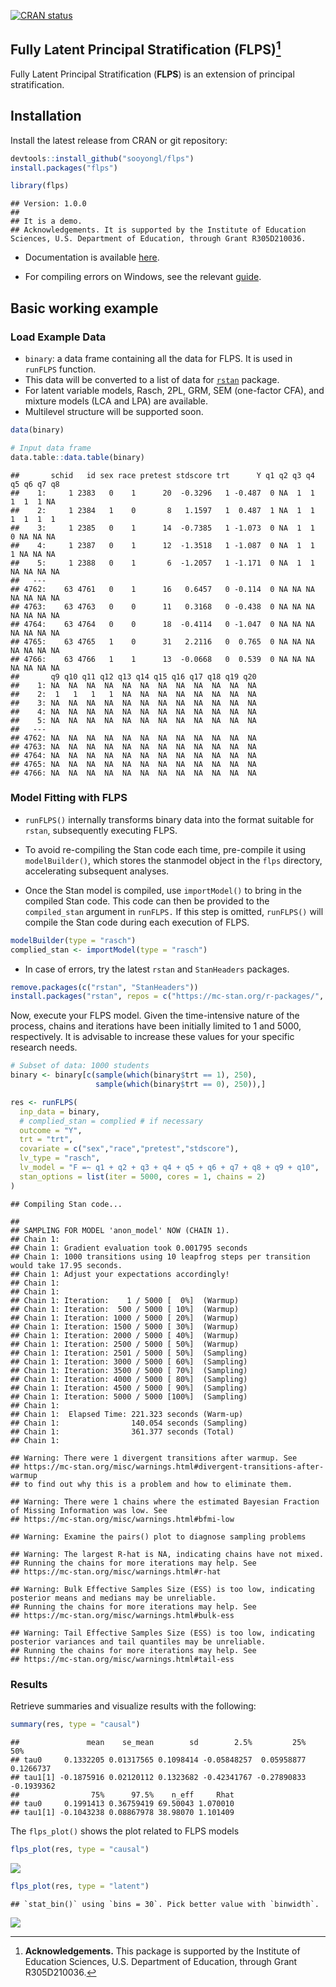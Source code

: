 
<!-- badges: start -->

[![CRAN
status](https://www.r-pkg.org/badges/version/flps)](https://CRAN.R-project.org/package=flps)
<!-- badges: end -->

## Fully Latent Principal Stratification (FLPS)[^1]

Fully Latent Principal Stratification (**FLPS**) is an extension of
principal stratification.

## Installation

Install the latest release from CRAN or git repository:

``` r
devtools::install_github("sooyongl/flps")
install.packages("flps")
```

``` r
library(flps)
```

    ## Version: 1.0.0
    ## 
    ## It is a demo.
    ## Acknowledgements. It is supported by the Institute of Education Sciences, U.S. Department of Education, through Grant R305D210036.

- Documentation is available [here](https://sooyongl.github.io/flps/).

- For compiling errors on Windows, see the relevant
  [guide](https://github.com/stan-dev/rstan/wiki/Configuring-C---Toolchain-for-Windows#r-42).

## Basic working example

### Load Example Data

- `binary`: a data frame containing all the data for FLPS. It is used in
  `runFLPS` function.
- This data will be converted to a list of data for
  [`rstan`](https://github.com/stan-dev/rstan) package.
- For latent variable models, Rasch, 2PL, GRM, SEM (one-factor CFA), and
  mixture models (LCA and LPA) are available.
- Multilevel structure will be supported soon.

``` r
data(binary)
```

``` r
# Input data frame
data.table::data.table(binary)
```

    ##       schid   id sex race pretest stdscore trt      Y q1 q2 q3 q4 q5 q6 q7 q8
    ##    1:     1 2383   0    1      20  -0.3296   1 -0.487  0 NA  1  1  1  1  1 NA
    ##    2:     1 2384   1    0       8   1.1597   1  0.487  1 NA  1  1  1  1  1  1
    ##    3:     1 2385   0    1      14  -0.7385   1 -1.073  0 NA  1  1  0 NA NA NA
    ##    4:     1 2387   0    1      12  -1.3518   1 -1.087  0 NA  1  1  1 NA NA NA
    ##    5:     1 2388   0    1       6  -1.2057   1 -1.171  0 NA  1  1 NA NA NA NA
    ##   ---                                                                        
    ## 4762:    63 4761   0    1      16   0.6457   0 -0.114  0 NA NA NA NA NA NA NA
    ## 4763:    63 4763   0    0      11   0.3168   0 -0.438  0 NA NA NA NA NA NA NA
    ## 4764:    63 4764   0    0      18  -0.4114   0 -1.047  0 NA NA NA NA NA NA NA
    ## 4765:    63 4765   1    0      31   2.2116   0  0.765  0 NA NA NA NA NA NA NA
    ## 4766:    63 4766   1    1      13  -0.0668   0  0.539  0 NA NA NA NA NA NA NA
    ##       q9 q10 q11 q12 q13 q14 q15 q16 q17 q18 q19 q20
    ##    1: NA  NA  NA  NA  NA  NA  NA  NA  NA  NA  NA  NA
    ##    2:  1   1   1   1  NA  NA  NA  NA  NA  NA  NA  NA
    ##    3: NA  NA  NA  NA  NA  NA  NA  NA  NA  NA  NA  NA
    ##    4: NA  NA  NA  NA  NA  NA  NA  NA  NA  NA  NA  NA
    ##    5: NA  NA  NA  NA  NA  NA  NA  NA  NA  NA  NA  NA
    ##   ---                                               
    ## 4762: NA  NA  NA  NA  NA  NA  NA  NA  NA  NA  NA  NA
    ## 4763: NA  NA  NA  NA  NA  NA  NA  NA  NA  NA  NA  NA
    ## 4764: NA  NA  NA  NA  NA  NA  NA  NA  NA  NA  NA  NA
    ## 4765: NA  NA  NA  NA  NA  NA  NA  NA  NA  NA  NA  NA
    ## 4766: NA  NA  NA  NA  NA  NA  NA  NA  NA  NA  NA  NA

### Model Fitting with FLPS

- `runFLPS()` internally transforms binary data into the format suitable
  for `rstan`, subsequently executing FLPS.

- To avoid re-compiling the Stan code each time, pre-compile it using
  `modelBuilder()`, which stores the stanmodel object in the `flps`
  directory, accelerating subsequent analyses.

- Once the Stan model is compiled, use `importModel()` to bring in the
  compiled Stan code. This code can then be provided to the
  `compiled_stan` argument in `runFLPS.` If this step is omitted,
  `runFLPS()` will compile the Stan code during each execution of FLPS.

``` r
modelBuilder(type = "rasch")
complied_stan <- importModel(type = "rasch")
```

- In case of errors, try the latest `rstan` and `StanHeaders` packages.

``` r
remove.packages(c("rstan", "StanHeaders"))
install.packages("rstan", repos = c("https://mc-stan.org/r-packages/", getOption("repos")))
```

Now, execute your FLPS model. Given the time-intensive nature of the
process, chains and iterations have been initially limited to 1 and
5000, respectively. It is advisable to increase these values for your
specific research needs.

``` r
# Subset of data: 1000 students
binary <- binary[c(sample(which(binary$trt == 1), 250), 
                   sample(which(binary$trt == 0), 250)),]

res <- runFLPS(
  inp_data = binary,
  # complied_stan = complied # if necessary
  outcome = "Y",
  trt = "trt",
  covariate = c("sex","race","pretest","stdscore"),
  lv_type = "rasch",
  lv_model = "F =~ q1 + q2 + q3 + q4 + q5 + q6 + q7 + q8 + q9 + q10",
  stan_options = list(iter = 5000, cores = 1, chains = 2)
)
```

    ## Compiling Stan code...

    ## 
    ## SAMPLING FOR MODEL 'anon_model' NOW (CHAIN 1).
    ## Chain 1: 
    ## Chain 1: Gradient evaluation took 0.001795 seconds
    ## Chain 1: 1000 transitions using 10 leapfrog steps per transition would take 17.95 seconds.
    ## Chain 1: Adjust your expectations accordingly!
    ## Chain 1: 
    ## Chain 1: 
    ## Chain 1: Iteration:    1 / 5000 [  0%]  (Warmup)
    ## Chain 1: Iteration:  500 / 5000 [ 10%]  (Warmup)
    ## Chain 1: Iteration: 1000 / 5000 [ 20%]  (Warmup)
    ## Chain 1: Iteration: 1500 / 5000 [ 30%]  (Warmup)
    ## Chain 1: Iteration: 2000 / 5000 [ 40%]  (Warmup)
    ## Chain 1: Iteration: 2500 / 5000 [ 50%]  (Warmup)
    ## Chain 1: Iteration: 2501 / 5000 [ 50%]  (Sampling)
    ## Chain 1: Iteration: 3000 / 5000 [ 60%]  (Sampling)
    ## Chain 1: Iteration: 3500 / 5000 [ 70%]  (Sampling)
    ## Chain 1: Iteration: 4000 / 5000 [ 80%]  (Sampling)
    ## Chain 1: Iteration: 4500 / 5000 [ 90%]  (Sampling)
    ## Chain 1: Iteration: 5000 / 5000 [100%]  (Sampling)
    ## Chain 1: 
    ## Chain 1:  Elapsed Time: 221.323 seconds (Warm-up)
    ## Chain 1:                140.054 seconds (Sampling)
    ## Chain 1:                361.377 seconds (Total)
    ## Chain 1:

    ## Warning: There were 1 divergent transitions after warmup. See
    ## https://mc-stan.org/misc/warnings.html#divergent-transitions-after-warmup
    ## to find out why this is a problem and how to eliminate them.

    ## Warning: There were 1 chains where the estimated Bayesian Fraction of Missing Information was low. See
    ## https://mc-stan.org/misc/warnings.html#bfmi-low

    ## Warning: Examine the pairs() plot to diagnose sampling problems

    ## Warning: The largest R-hat is NA, indicating chains have not mixed.
    ## Running the chains for more iterations may help. See
    ## https://mc-stan.org/misc/warnings.html#r-hat

    ## Warning: Bulk Effective Samples Size (ESS) is too low, indicating posterior means and medians may be unreliable.
    ## Running the chains for more iterations may help. See
    ## https://mc-stan.org/misc/warnings.html#bulk-ess

    ## Warning: Tail Effective Samples Size (ESS) is too low, indicating posterior variances and tail quantiles may be unreliable.
    ## Running the chains for more iterations may help. See
    ## https://mc-stan.org/misc/warnings.html#tail-ess

### Results

Retrieve summaries and visualize results with the following:

``` r
summary(res, type = "causal")
```

    ##               mean    se_mean        sd        2.5%         25%        50%
    ## tau0     0.1332205 0.01317565 0.1098414 -0.05848257  0.05958877  0.1266737
    ## tau1[1] -0.1875916 0.02120112 0.1323682 -0.42341767 -0.27890833 -0.1939362
    ##                75%      97.5%    n_eff     Rhat
    ## tau0     0.1991413 0.36759419 69.50043 1.070010
    ## tau1[1] -0.1043238 0.08867978 38.98070 1.101409

The `flps_plot()` shows the plot related to FLPS models

``` r
flps_plot(res, type = "causal")
```

![](README_files/figure-gfm/unnamed-chunk-9-1.png)<!-- -->

``` r
flps_plot(res, type = "latent")
```

    ## `stat_bin()` using `bins = 30`. Pick better value with `binwidth`.

![](README_files/figure-gfm/unnamed-chunk-11-1.png)<!-- -->

[^1]: **Acknowledgements.** This package is supported by the Institute
    of Education Sciences, U.S. Department of Education, through Grant
    R305D210036.

